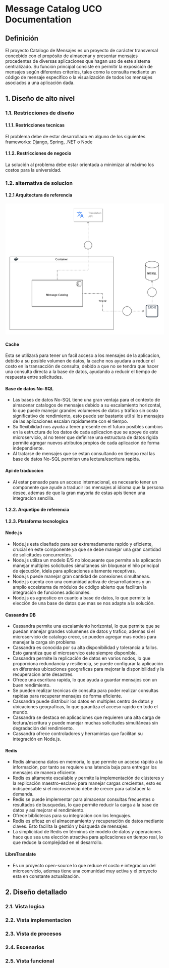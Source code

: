 # Message Catalog UCO Documentation

## Definición

El proyecto Catalogo de Mensajes es un proyecto de carácter transversal concebido con el propósito de almacenar y presentar mensajes procedentes de diversas aplicaciones que hagan uso de este sistema centralizado. Su función principal consiste en permitir la exposición de mensajes según diferentes criterios, tales como la consulta mediante un código de mensaje específico o la visualización de todos los mensajes asociados a una aplicación dada. 

## 1. Diseño de alto nivel

### 1.1. Restricciones de diseño

#### 1.1.1. Restricciones tecnicas

El problema debe de estar desarrollado en alguno de los siguientes frameworks: Django, Spring, .NET o Node

#### 1.1.2. Restricciones de negocio

La solución al problema debe estar orientada a minimizar al máximo los costos para la universidad.

### 1.2. alternativa de solucion

#### 1.2.1 Arquitectura de referencia

![Arquitectura de referencia](./assets/Arquitectura-Referencia.png)

#### Cache

Esta se utilizará para tener un facil acceso a los mensajes de la aplicacion, debido a su posible volumen de datos, la cache nos ayudara a reducr el costo en la transacción de consulta, debido a que no se tendra que hacer una consulta directa a la base de datos, ayudando a reducir el tiempo de respuesta entre solicitudes.

#### Base de datos No-SQL

- Las bases de datos No-SQL tiene una gran ventaja para el contexto de almacenar catalogos de mensajes debido a su escalamiento horizontal, lo que puede manejar grandes volumenes de datos y tráfico sin costo significativo de rendimiento, esto puede ser bastante util si los mensajes de las aplicaciones escalan rapidamente con el tiempo.
- Su flexibilidad nos ayuda a tener presente en el futuro posibles cambios en la estructura de los datos de cada aplicacion que se apoye de este microservicio, al no tener que definirse una estructura de datos rigida permite agregar nuevos atributos propios de cada aplicacion de forma independiente.
- Al tratarse de mensajes que se estan consultando en tiempo real las base de datos No-SQL permiten una lectura/escritura rapida.

#### Api de traduccion

- Al estar pensado para un acceso internacional, es necesario tener un componente que ayude a traducir los mensajes al idioma que la persona desee, ademas de que la gran mayoria de estas apis tienen una integracion sencilla.

#### 1.2.2. Arquetipo de referencia

#### 1.2.3. Plataforma tecnologica

#### Node.js

- Node.js esta diseñado para ser extremadamente rapido y eficiente, crucial en este componente ya que se debe manejar una gran cantidad de solicitudes concurrentes.
- Node.js utiliza un modelo E/S no bloqueante que permite a la aplicacón manejar multiples solicitudes simultaneas sin bloquear el hilo principal de ejecución, idela para aplicaciones altamente receptivas.
- Node.js puede manejar gran cantidad de conexiones simultaneas.
- Node.js cuenta con una comunidad activa de desarrolladores y un amplio ecosistema de módulos de código abierto que facilitan la integración de funciones adicionales.
- Node.js es agnostico en cuanto a base de datos, lo que permite la elección de una base de datos que mas se nos adapte a la solución.

#### Cassandra DB

- Cassandra permite una escalamiento horizontal, lo que permite que se puedan manejar grandes volumenes de datos y trafico, ademas si el microservicio de catalogo crece, se pueden agregar mas nodos para manejar la carga sin problema
- Cassandra es conocida por su alta disponibilidad y tolerancia a fallos. Esto garantiza que el microservico este siempre disponible.
- Cassandra permite la replicación de datos en varios nodos, lo que proporciona redundancia y resiliencia, se puede configurar la aplicación en diferentes ubicaciones geograficas para mejorar la disponibilidad y la recuperacion ante desastres.
- Ofrece una escritura rapida, lo que ayuda a guardar mensajes con un buen rendimiento.
- Se pueden realizar tecnicas de consulta para poder realizar consultas rapidas para recuperar mensajes de forma eficiente.
- Cassandra puede distribuir los datos en multiples centro de datos y ubicaciones geograficas, lo que garantiza el acceso rapido en todo el mundo.
- Cassandra se destaca en aplicaciones que requieren una alta carga de lectura/escritura y puede manejar muchas solicitudes simultáneas sin degradación del rendimiento.
- Cassandra ofrece controladores y herramintas que facilitan su integración en Node.js.

#### Redis

- Redis almacena datos en memoria, lo que permite un acceso rápido a la información, por tanto se requiere una latencia baja para entregar los mensajes de manera eficiente.
- Redis es altamente escalable y permite la implementación de clústeres y la replicación maestro-esclavo para manejar cargas crecientes, esto es indispensable si el microservicio debe de crecer para satisfacer la demanda.
- Redis se puede implementar para almacenar consultas frecuentes o resultados de busquedas, lo que permite reducir la carga a la base de datos y asi mejorar el rendimiento.
- Ofrece bibliotecas para su integracion con los lenguajes.
- Redis es eficaz en el almacenamiento y recuperación de datos mediante claves. Esto facilita la gestión y búsqueda de mensajes.
- La simplicidad de Redis en términos de modelo de datos y operaciones hace que sea una elección atractiva para aplicaciones en tiempo real, lo que reduce la complejidad en el desarrollo.

#### LibreTranslate

- Es un proyecto open-source lo que reduce el costo e integracion del microservicio, ademas tiene una comunidad muy activa y el proyecto esta en constante actualización.

## 2. Diseño detallado

### 2.1. Vista logica

### 2.2. Vista implementacion

### 2.3. Vista de procesos

### 2.4. Escenarios

### 2.5. Vista funcional
